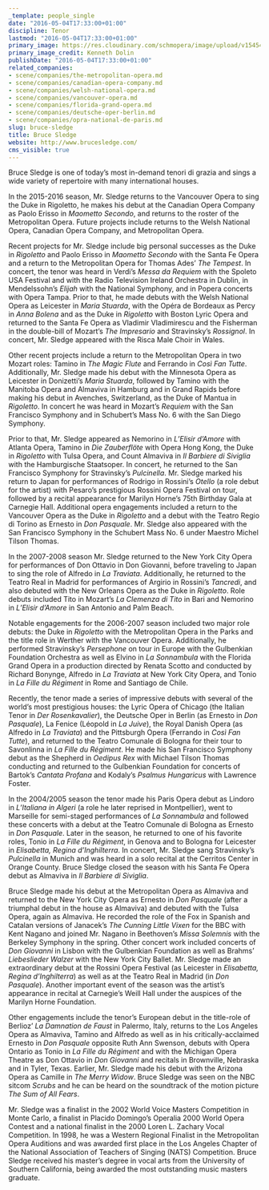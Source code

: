 ```yaml
---
_template: people_single
date: "2016-05-04T17:33:00+01:00"
discipline: Tenor
lastmod: "2016-05-04T17:33:00+01:00"
primary_image: https://res.cloudinary.com/schmopera/image/upload/v1545409169/media/webhook-uploads/1462379466097/2016-05-05---Bruce-Sledge.jpg.jpg
primary_image_credit: Kenneth Dolin
publishDate: "2016-05-04T17:33:00+01:00"
related_companies:
- scene/companies/the-metropolitan-opera.md
- scene/companies/canadian-opera-company.md
- scene/companies/welsh-national-opera.md
- scene/companies/vancouver-opera.md
- scene/companies/florida-grand-opera.md
- scene/companies/deutsche-oper-berlin.md
- scene/companies/opra-national-de-paris.md
slug: bruce-sledge
title: Bruce Sledge
website: http://www.brucesledge.com/
cms_visible: true
---
```


Bruce Sledge is one of today’s most in-demand tenori di grazia and sings a wide variety of repertoire with many international houses.

In the 2015-2016 season, Mr. Sledge returns to the Vancouver Opera to sing the Duke in Rigoletto, he makes his debut at the Canadian Opera Company as Paolo Erisso in *Maometto Secondo*, and returns to the roster of the Metropolitan Opera. Future projects include returns to the Welsh National Opera, Canadian Opera Company, and Metropolitan Opera.

Recent projects for Mr. Sledge include big personal successes as the Duke in *Rigoletto* and Paolo Erisso in *Maometto Secondo* with the Santa Fe Opera and a return to the Metropolitan Opera for Thomas Ades’ *The Tempest*. In concert, the tenor was heard in Verdi’s *Messa da Requiem* with the Spoleto USA Festival and with the Radio Television Ireland Orchestra in Dublin, in Mendelssohn’s *Elijah* with the National Symphony, and in Popera concerts with Opera Tampa. Prior to that, he made debuts with the Welsh National Opera as Leicester in *Maria Stuarda*, with the Opéra de Bordeaux as Percy in *Anna Bolena* and as the Duke in *Rigoletto* with Boston Lyric Opera and returned to the Santa Fe Opera as Vladimir Vladimirescu and the Fisherman in the double-bill of Mozart’s *The Impresario* and Stravinsky’s *Rossignol*. In concert, Mr. Sledge appeared with the Risca Male Choir in Wales.

Other recent projects include a return to the Metropolitan Opera in two Mozart roles: Tamino in *The Magic Flute* and Ferrando in *Così Fan Tutte*. Additionally, Mr. Sledge made his debut with the Minnesota Opera as Leicester in Donizetti’s *Maria Stuarda*, followed by Tamino with the Manitoba Opera and Almaviva in Hamburg and in Grand Rapids before making his debut in Avenches, Switzerland, as the Duke of Mantua in *Rigoletto*. In concert he was heard in Mozart’s *Requiem* with the San Francisco Symphony and in Schubert’s Mass No. 6 with the San Diego Symphony.

Prior to that, Mr. Sledge appeared as Nemorino in *L’Elisir d’Amore* with Atlanta Opera, Tamino in *Die Zauberflöte* with Opera Hong Kong, the Duke in *Rigoletto* with Tulsa Opera, and Count Almaviva in *Il Barbiere di Siviglia* with the Hamburgische Staatsoper. In concert, he returned to the San Francisco Symphony for Stravinsky’s *Pulcinella*. Mr. Sledge marked his return to Japan for performances of Rodrigo in Rossini’s *Otello* (a role debut for the artist) with Pesaro’s prestigious Rossini Opera Festival on tour, followed by a recital appearance for Marilyn Horne’s 75th Birthday Gala at Carnegie Hall. Additional opera engagements included a return to the Vancouver Opera as the Duke in *Rigoletto* and a debut with the Teatro Regio di Torino as Ernesto in *Don Pasquale*. Mr. Sledge also appeared with the San Francisco Symphony in the Schubert Mass No. 6 under Maestro Michel Tilson Thomas.

In the 2007-2008 season Mr. Sledge returned to the New York City Opera for performances of Don Ottavio in Don Giovanni, before traveling to Japan to sing the role of Alfredo in *La Traviata*. Additionally, he returned to the Teatro Real in Madrid for performances of Argirio in Rossini’s *Tancredi*, and also debuted with the New Orleans Opera as the Duke in *Rigoletto*. Role debuts included Tito in Mozart’s *La Clemenza di Tito* in Bari and Nemorino in *L’Elisir d’Amore* in San Antonio and Palm Beach.

Notable engagements for the 2006-2007 season included two major role debuts: the Duke in *Rigoletto* with the Metropolitan Opera in the Parks and the title role in Werther with the Vancouver Opera. Additionally, he performed Stravinsky’s *Persephone* on tour in Europe with the Gulbenkian Foundation Orchestra as well as Elvino in *La Sonnambula* with the Florida Grand Opera in a production directed by Renata Scotto and conducted by Richard Bonynge, Alfredo in *La Traviata* at New York City Opera, and Tonio in *La Fille du Régiment* in Rome and Santiago de Chile.

Recently, the tenor made a series of impressive debuts with several of the world’s most prestigious houses: the Lyric Opera of Chicago (the Italian Tenor in *Der Rosenkavalier*), the Deutsche Oper in Berlin (as Ernesto in *Don Pasquale*), La Fenice (Léopold in *La Juive*), the Royal Danish Opera (as Alfredo in *La Traviata*) and the Pittsburgh Opera (Ferrando in *Così Fan Tutte*), and returned to the Teatro Comunale di Bologna for their tour to Savonlinna in *La Fille du Régiment*. He made his San Francisco Symphony debut as the Shepherd in *Oedipus Rex* with Michael Tilson Thomas conducting and returned to the Gulbenkian Foundation for concerts of Bartok’s *Cantata Profana* and Kodaly’s *Psalmus Hungaricus* with Lawrence Foster.

In the 2004/2005 season the tenor made his Paris Opera debut as Lindoro in *L’Italiana in Algeri* (a role he later reprised in Montpellier), went to Marseille for semi-staged performances of *La Sonnambula* and followed these concerts with a debut at the Teatro Comunale di Bologna as Ernesto in *Don Pasquale*. Later in the season, he returned to one of his favorite roles, Tonio in *La Fille du Régiment*, in Genova and to Bologna for Leicester in *Elisabetta, Regina d’Inghilterra*. In concert, Mr. Sledge sang Stravinsky’s *Pulcinella* in Munich and was heard in a solo recital at the Cerritos Center in Orange County. Bruce Sledge closed the season with his Santa Fe Opera debut as Almaviva in *Il Barbiere di Siviglia*.

Bruce Sledge made his debut at the Metropolitan Opera as Almaviva and returned to the New York City Opera as Ernesto in *Don Pasquale* (after a triumphal debut in the house as Almaviva) and debuted with the Tulsa Opera, again as Almaviva. He recorded the role of the Fox in Spanish and Catalan versions of Janacek’s *The Cunning Little Vixen* for the BBC with Kent Nagano and joined Mr. Nagano in Beethoven’s *Missa Solemnis* with the Berkeley Symphony in the spring. Other concert work included concerts of *Don Giovanni* in Lisbon with the Gulbenkian Foundation as well as Brahms’ *Liebeslieder Walzer* with the New York City Ballet. Mr. Sledge made an extraordinary debut at the Rossini Opera Festival (as Leicester in *Elisabetta, Regina d’Inghilterra*) as well as at the Teatro Real in Madrid (in *Don Pasquale*). Another important event of the season was the artist’s appearance in recital at Carnegie’s Weill Hall under the auspices of the Marilyn Horne Foundation.

Other engagements include the tenor’s European debut in the title-role of Berlioz’ *La Damnation de Faust* in Palermo, Italy, returns to the Los Angeles Opera as Almaviva, Tamino and Alfredo as well as in his critically-acclaimed Ernesto in *Don Pasquale* opposite Ruth Ann Swenson, debuts with Opera Ontario as Tonio in *La Fille du Régiment* and with the Michigan Opera Theatre as Don Ottavio in *Don Giovanni* and recitals in Brownville, Nebraska and in Tyler, Texas. Earlier, Mr. Sledge made his debut with the Arizona Opera as Camille in *The Merry Widow*. Bruce Sledge was seen on the NBC sitcom *Scrubs* and he can be heard on the soundtrack of the motion picture *The Sum of All Fears*.

Mr. Sledge was a finalist in the 2002 World Voice Masters Competition in Monte Carlo, a finalist in Placido Domingo’s Operalia 2000 World Opera Contest and a national finalist in the 2000 Loren L. Zachary Vocal Competition. In 1998, he was a Western Regional Finalist in the Metropolitan Opera Auditions and was awarded first place in the Los Angeles Chapter of the National Association of Teachers of Singing (NATS) Competition. Bruce Sledge received his master’s degree in vocal arts from the University of Southern California, being awarded the most outstanding music masters graduate.
